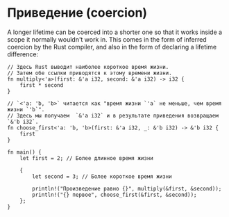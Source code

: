 # Приведение (coercion)

A longer lifetime can be coerced into a shorter one
so that it works inside a scope it normally wouldn't work in.
This comes in the form of inferred coercion by the Rust compiler,
and also in the form of declaring a lifetime difference:

```rust,editable
// Здесь Rust выводит наиболее короткое время жизни.
// Затем обе ссылки приводятся к этому времени жизни.
fn multiply<'a>(first: &'a i32, second: &'a i32) -> i32 {
    first * second
}

// `<'a: 'b, 'b>` читается как "время жизни `'a` не меньше, чем время жизни `'b`".
// Здесь мы получаем  `&'a i32` и в результате приведения возвращаем `&'b i32`.
fn choose_first<'a: 'b, 'b>(first: &'a i32, _: &'b i32) -> &'b i32 {
    first
}

fn main() {
    let first = 2; // Более длинное время жизни
    
    {
        let second = 3; // Более короткое время жизни
        
        println!("Произведение равно {}", multiply(&first, &second));
        println!("{} первое", choose_first(&first, &second));
    };
}
```
